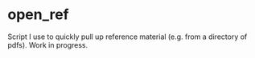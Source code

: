 open_ref
========

Script I use to quickly pull up reference material (e.g. from a directory of pdfs). Work in progress.
